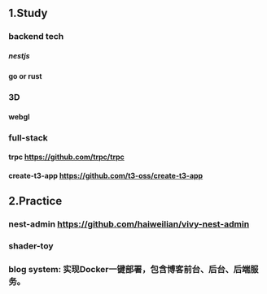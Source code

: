 ## 1.Study

### backend tech
##### nestjs
#### go or rust

### 3D
#### webgl

### full-stack
#### trpc https://github.com/trpc/trpc
#### create-t3-app https://github.com/t3-oss/create-t3-app

## 2.Practice
### nest-admin https://github.com/haiweilian/vivy-nest-admin
### shader-toy 
### blog system: 实现Docker一键部署，包含博客前台、后台、后端服务。
